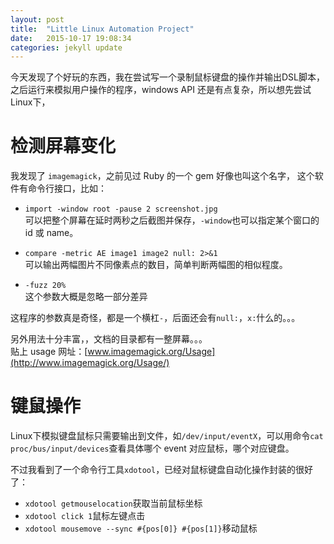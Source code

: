```yaml
---
layout: post
title:  "Little Linux Automation Project"
date:   2015-10-17 19:08:34
categories: jekyll update
---
```


今天发现了个好玩的东西，我在尝试写一个录制鼠标键盘的操作并输出DSL脚本，之后运行来模拟用户操作的程序，windows API 还是有点复杂，所以想先尝试Linux下，


# 检测屏幕变化
我发现了 `imagemagick`，之前见过 Ruby 的一个 gem 好像也叫这个名字，
这个软件有命令行接口，比如：

- `import -window root -pause 2 screenshot.jpg`  
可以把整个屏幕在延时两秒之后截图并保存，`-window`也可以指定某个窗口的 id 或 name。

- `compare -metric AE image1 image2 null: 2>&1`  
可以输出两幅图片不同像素点的数目，简单判断两幅图的相似程度。

- `-fuzz 20%`  
这个参数大概是忽略一部分差异

这程序的参数真是奇怪，都是一个横杠`-`，后面还会有`null:`，`x:`什么的。。。

另外用法十分丰富，，文档的目录都有一整屏幕。。。  
贴上 usage 网址：[www.imagemagick.org/Usage](http://www.imagemagick.org/Usage/)

# 键鼠操作
Linux下模拟键盘鼠标只需要输出到文件，如`/dev/input/eventX`，可以用命令`cat proc/bus/input/devices`查看具体哪个 event 对应鼠标，哪个对应键盘。

不过我看到了一个命令行工具`xdotool`，已经对鼠标键盘自动化操作封装的很好了：

- `xdotool getmouselocation`获取当前鼠标坐标
- `xdotool click 1`鼠标左键点击
- `xdotool mousemove --sync #{pos[0]} #{pos[1]}`移动鼠标


